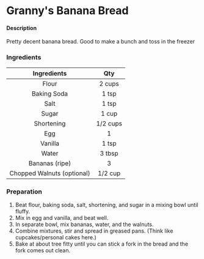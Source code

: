 Granny's Banana Bread
=====================

#### Description
Pretty decent banana bread. Good to make a bunch and toss in the freezer

### Ingredients
|Ingredients                 | Qty                  |
|:--------------------------:|:--------------------:|
| Flour                      | 2 cups               |
| Baking Soda                | 1 tsp                |
| Salt                       | 1 tsp                |
| Sugar                      | 1 cup                |
| Shortening                 | 1/2 cups             |
| Egg                        | 1                    |
| Vanilla                    | 1 tsp                |
| Water                      | 3 tbsp               |
| Bananas (ripe)             | 3                    |
| Chopped Walnuts (optional) | 1/2 cup              |

### Preparation
1. Beat flour, baking soda, salt, shortening, and sugar in a mixing bowl until fluffy.
2. Mix in egg and vanilla, and beat well.
3. In separate bowl, mix bananas, water, and the walnuts.
4. Combine mixtures, stir and spread in greased pans. (Think like cupcakes/personal cakes here.)
5. Bake at about tree fitty until you can stick a fork in the bread and the fork comes out clean.
